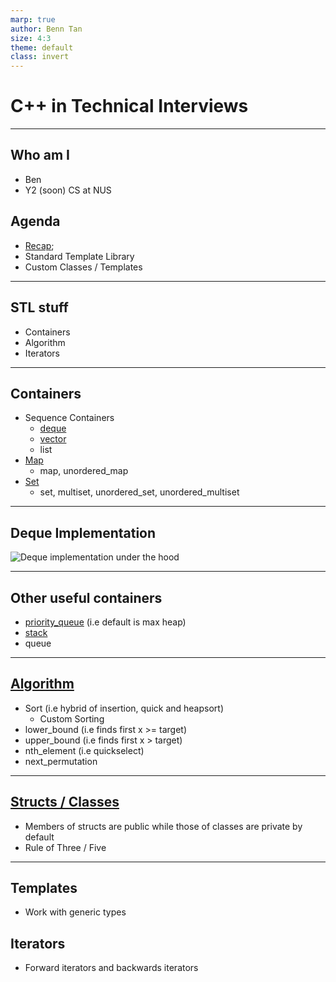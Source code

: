 ```yaml
---
marp: true
author: Benn Tan
size: 4:3
theme: default
class: invert
---
```


<style>
    :root {
       font-family: Courier New; 
    }
</style>

# C++ in Technical Interviews

---

## Who am I

- Ben
- Y2 (soon) CS at NUS

## Agenda

- [Recap](https://wandbox.org/permlink/se90QdiKcZXHqlTt);
- Standard Template Library
- Custom Classes / Templates

---

## STL stuff

- Containers
- Algorithm
- Iterators

---

## Containers

- Sequence Containers
  - [deque](https://wandbox.org/permlink/yl67N1U2tQlmz2NZ)
  - [vector](https://wandbox.org/permlink/tEwtybBcUqDQ4pWh)
  - list
- [Map](https://wandbox.org/permlink/mgVMm2BL1GzFZJ50)
  - map, unordered_map
- [Set](https://wandbox.org/permlink/d5fCHoFpB39fckJh)
  - set, multiset, unordered_set, unordered_multiset

---

## Deque Implementation

![Deque implementation under the hood](https://i.sstatic.net/SthOW.png)

---

## Other useful containers

- [priority_queue](https://wandbox.org/permlink/cp3jQ4VRBkjk54us) (i.e default is max heap)
- [stack](https://wandbox.org/permlink/NyLQsw4acgIluNPW)
- queue

---

## [Algorithm](https://wandbox.org/permlink/CrmkYWIxFYxSEeaF)

- Sort (i.e hybrid of insertion, quick and heapsort)
  - Custom Sorting
- lower_bound (i.e finds first x >= target)
- upper_bound (i.e finds first x > target)
- nth_element (i.e quickselect)
- next_permutation

---

## [Structs / Classes](https://wandbox.org/permlink/TPzuVZVLM0H4lXEK)

- Members of structs are public while those of classes are private by default
- Rule of Three / Five

---

## Templates

- Work with generic types

## Iterators

- Forward iterators and backwards iterators
